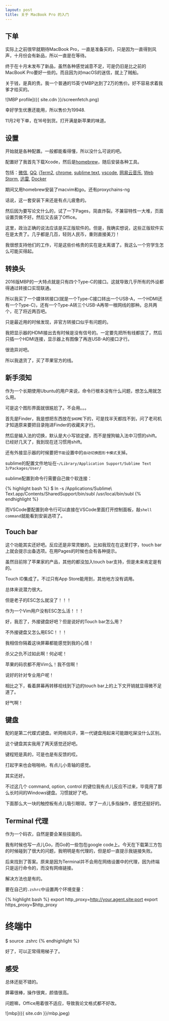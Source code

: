 ```yaml
---
layout: post
title: 关于 MacBook Pro 的入门
---
```


## 下单

实际上之前很早就期待MacBook Pro，一直是准备买的，只是因为一直得到风声，十月份会有新品，所以一直是在等待。

终于在十月末发布了新品，虽然各种感觉诚意不足，可是仍旧是比之前的MacBooK Pro要好一些的。而且因为对macOS的迷信，就上了贼船。

关于钱，是真的贵。我一个普通的15英寸MBP达到了2万的售价。好不容易求着我爹才给买的。

![MBP profile]({{ site.cdn }}/screenfetch.png)

幸好学生优惠还能用，所以售价为19948.

11月2号下单，在16号到货。打开满是新苹果的味道。

## 设置

开始就是各种配置。一般都能看得懂，所以没什么可说的吧。

配置好了我首先下载Xcode，然后是[homebrew](http://brew.sh/)，随后安装各种工具。

包括：[微信](http://weixin.qq.com/cgi-bin/readtemplate?t=mac&platform=wx&lang=zh_CN), [QQ](http://im.qq.com/macqq/), [iTerm2](https://iterm2.com/), [chrome](https://www.google.com/chrome/browser/desktop/index.html), [sublime text](https://www.sublimetext.com/3), [vscode](https://code.visualstudio.com/), [网易云音乐](http://music.163.com/#/download), [Web Storm](https://www.jetbrains.com/webstorm/), [迅雷](http://dl.xunlei.com/?from=index), [Docker](https://www.docker.com/products/docker#/mac)

期间又用homebrew安装了macvim和go。还有proxychains-ng

话说，这一套安装下来还是有点儿疲惫的。

然后因为要写论文什么的，试了一下Pages，简直炸裂。不兼容特性一大堆，页面设置页做不好。然后又去装了Office。

这里，政治正确的说法应该是买正版软件的。但是，我确实想说，这些正版软件实在是太贵了。几乎都是几百，轻则人民币，重则直接美刀！

我很想支持他们的工作，可是这些价格贵的实在是太离谱了。我这么一个穷学生怎么可能买得起。

## 转换头

2016版MBP的一大特点就是只有四个Type-C的接口。这就导致几乎所有的外设都得通过转接口实现联通。

所以我买了一个媒体转接口(就是一个Type-C接口转出一个USB-A，一个HDMI还有一个Type-C)，还有一个Type-A转三个USB-A再带一根网线的那种。总共两个，花了将近两百吧。

只是最近用的时候发现，非官方转接口似乎有问题的。

我把显示器的HDMI接出去有时候是没有信号的。一定要先把所有线都拔了，然后只插一个HDMI连接，显示器上有图像了再连USB-A的接口才行。

很诡异对吧。

所以我退货了，买了苹果官方的线。

## 新手须知

作为一个长期使用Ubuntu的用户来说，命令行根本没有什么问题，想怎么用就怎么用。

可是这个图形界面就很尴尬了。不会用。。。

首先是Finder，我是想把东西放在`$HOME`下的，可是找半天都找不到，问了老司机才知道原来要把目录拖进Finder的收藏夹才行。

然后是输入法的切换，默认是大小写锁定键，而不是搜狗输入法中习惯的shift。已经好几天了，我到现在还习惯用shift。

还有外接显示器的时候要把`节能`设置中的`自动切换图形卡模式`关掉。

sublime的配置文件地址在`~/Library/Application Support/Sublime Text 3/Packages/User/`

sublime配置到命令行需要自己做个软连接：

{% highlight bash %}
$ ln -s /Applications/Sublime\ Text.app/Contents/SharedSupport/bin/subl /usr/local/bin/subl
{% endhighlight %}

而VSCode要配置到命令行可以直接在VSCode里面打开控制面板，敲`shell command`就能看到安装选项了。

## Touch bar

这个功能其实还好吧。反应还是非常灵敏的。比如我现在在这里打字，touch bar上就会提示出备选项。在用Pages的时候也会有各种提示。

虽然目前除了苹果家的产品，其他的都没加入touch bar支持，但是未来肯定是有的。

Touch ID集成了。不过只有App Store能用到，其他地方没有调用。

总体来说潜力很大。

但是老子的ESC怎么就没了！！！

作为一个Vim用户没有ESC怎么活！！！

好，我忍了，外接键盘好吧？但是说好的Touch bar怎么用？

不外接键盘又怎么用ESC！！！

我相信你隔着这块屏幕都能感觉到我的心情！

杀父之仇不过如此啊！何必呢！

苹果的码农都不用Vim么！我不信啊！

说好的针对专业用户呢！

相比之下，看着屏幕再转移视线到下边的touch bar上的上下文开销就显得微不足道了。

好气啊！

## 键盘

配的是第二代蝶式键盘。听网络风评，第一代键盘用起来可能跟吃屎没什么区别。

这个键盘其实我用了两天感觉还好吧。

键程短是真的，可是也是有反馈的哎。

打起字来也会啪啪响，有点儿小青轴的感觉。

其实还好。

不过这几个 command, option, control 的键位我有点儿反应不过来，毕竟用了那么长时间的Windows键盘。习惯就好了吧。

下面那么大一块的触控板有点儿吸引眼球。学了一点儿多指操作，感觉还挺好的。

## Terminal 代理

作为一个码农，自然是要会某些技能的。

我有时候也写一点儿Go，而Go的一些包在google code上。今天在下载第三方包的时候碰到了很大的问题，我明明是有代理的，但是却一直提示我链接失败。

后来找到了答案。原来是因为Terminal并不会用在网络设置中的代理，因为终端只是运行命令的，而没有网络链接。

解决方法也是有的。

要在自己的`.zshrc`中设置两个环境变量：

{% highlight bash %}
export http_proxy=http://your.agent.site:port
export https_proxy=$http_proxy
# 终端中
$ source .zshrc
{% endhighlight %}

好了，可以正常得用梯子了。

## 感受

总体还挺不错的。

屏幕很棒，操作很爽，颜值很高。

问题嘛，Office用着很不适应，导致我论文格式都不好改。

![mbp]({{ site.cdn }}/mbp.jpeg)
